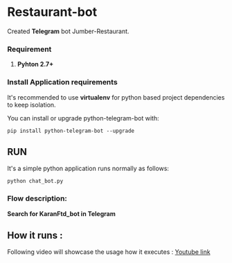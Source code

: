 # Restaurant-bot

Created **Telegram** bot Jumber-Restaurant.

### Requirement
1. **Pyhton 2.7+**

### Install Application requirements

It's recommended to use **virtualenv** for python based project dependencies to keep isolation.


You can install or upgrade python-telegram-bot with:

```
pip install python-telegram-bot --upgrade
```


## RUN
It's a simple python application runs normally as follows:
```
python chat_bot.py
```

### Flow description:

**Search for KaranFtd_bot in Telegram**




## How it runs :
Following video will showcase the usage how it executes :
[Youtube link](https://youtu.be/wIBWkof7LxU)
